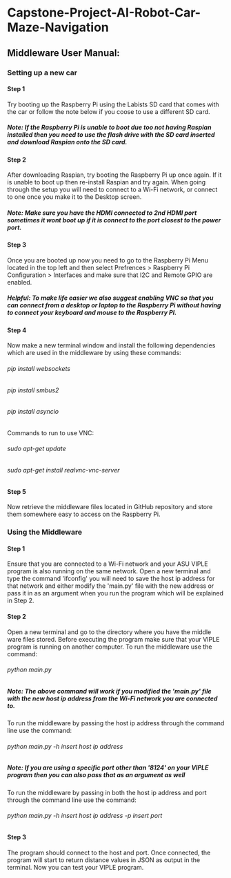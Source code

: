 # Capstone-Project-AI-Robot-Car-Maze-Navigation

## Middleware User Manual:
### Setting up a new car
#### Step 1
Try booting up the Raspberry Pi using the Labists SD card that comes with the car or follow the note below if you coose to use a different SD card.
##### **Note: If the Raspberry Pi is unable to boot due too not having Raspian installed then you need to use the flash drive with the SD card inserted and download Raspian onto the SD card.**

#### Step 2
After downloading Raspian, try booting the Raspberry Pi up once again. If it is unable to boot up then re-install Raspian and try again.
When going through the setup you will need to connect to a Wi-Fi network, or connect to one once you make it to the Desktop screen.
##### **Note: Make sure you have the HDMI connected to 2nd HDMI port sometimes it wont boot up if it is connect to the port closest to the power port.**

#### Step 3 
Once you are booted up now you need to go to the Raspberry Pi Menu located in the top left and then
select Prefrences > Raspberry Pi Configuration > Interfaces and make sure that I2C and Remote GPIO are enabled.
##### **Helpful: To make life easier we also suggest enabling VNC so that you can connect from a desktop or laptop to the Raspberry Pi without having to connect your keyboard and mouse to the Raspberry PI.**

#### Step 4 
Now make a new terminal window and install the following dependencies which are used in the middleware by using these commands:
###### pip install websockets
###### pip install smbus2
###### pip install asyncio

Commands to run to use VNC:
###### sudo apt-get update
###### sudo apt-get install realvnc-vnc-server

#### Step 5
Now retrieve the middleware files located in GitHub repository and store them somewhere easy to access on the Raspberry Pi.

### Using the Middleware
#### Step 1
Ensure that you are connected to a Wi-Fi network and your ASU VIPLE program is also running on the same network. 
Open a new terminal and type the command 'ifconfig' you will need to save the host ip address for that network and either modify the 'main.py' file with the 
new address or pass it in as an argument when you run the program which will be explained in Step 2.

#### Step 2
Open a new terminal and go to the directory where you have the middle ware files stored.
Before executing the program make sure that your VIPLE program is running on another computer.
To run the middleware use the command:
###### python main.py
##### **Note: The above command will work if you modified the 'main.py' file with the new host ip address from the Wi-Fi network you are connected to.**
To run the middleware by passing the host ip address through the command line use the command:
###### python main.py -h *insert host ip address*
##### **Note: If you are using a specific port other than '8124' on your VIPLE program then you can also pass that as an argument as well**
To run the middleware by passing in both the host ip address and port through the command line use the command:
###### python main.py -h *insert host ip address* -p *insert port*

#### Step 3
The program should connect to the host and port. Once connected, the program will start to return distance values in JSON as output in the terminal.
Now you can test your VIPLE program.
  
